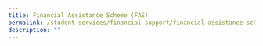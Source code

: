 ```yaml
---
title: Financial Assistance Scheme (FAS)
permalink: /student-services/financial-support/financial-assistance-scheme-fas
description: ""
---
```

